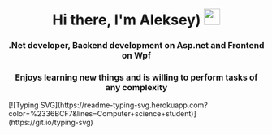 <h1 align="center">Hi there, I'm Aleksey)</a> 
<img src="https://github.com/blackcater/blackcater/raw/main/images/Hi.gif" height="32"/></h1>
<h3 align="center">.Net developer, Backend development on Asp.net and Frontend on Wpf</h3>
<h3 align="center">Enjoys learning new things and is willing to perform tasks of any complexity</h3>
[![Typing SVG](https://readme-typing-svg.herokuapp.com?color=%2336BCF7&lines=Computer+science+student)](https://git.io/typing-svg)
